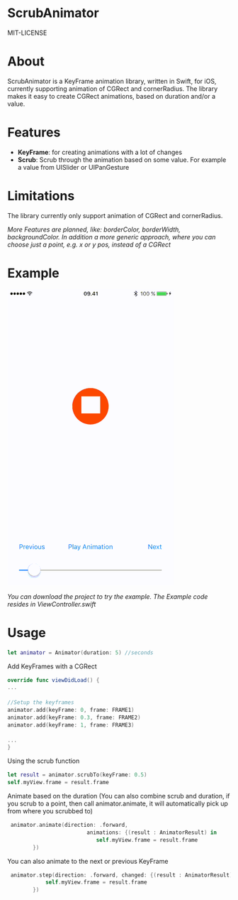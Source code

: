 # ScrubAnimator

MIT-LICENSE

# About
ScrubAnimator is a KeyFrame animation library, written in Swift, for iOS, currently supporting animation of CGRect and cornerRadius.
The library makes it easy to create CGRect animations, based on duration and/or a value.

# Features
- **KeyFrame**: for creating animations with a lot of changes
- **Scrub**: Scrub through the animation based on some value. For example a value from UISlider or UIPanGesture

# Limitations
The library currently only support animation of CGRect and cornerRadius.

*More Features are planned, like: borderColor, borderWidth, backgroundColor. In addition a more generic approach, where you can choose just a point, e.g. x or y pos, instead of a CGRect*
# Example
![](https://github.com/simenlie/ScrubAnimator/blob/master/ScrubAnimator-med.gif)

*You can download the project to try the example. The Example code resides in ViewController.swift*

# Usage

```swift
let animator = Animator(duration: 5) //seconds
```

Add KeyFrames with a CGRect
```swift
override func viewDidLoad() {
...

//Setup the keyframes
animator.add(keyFrame: 0, frame: FRAME1)
animator.add(keyFrame: 0.3, frame: FRAME2)
animator.add(keyFrame: 1, frame: FRAME3)

...
}
```
Using the scrub function
```swift
let result = animator.scrubTo(keyFrame: 0.5)
self.myView.frame = result.frame
```
Animate based on the duration (You can also combine scrub and duration, if you scrub to a point, then call animator.animate, it will automatically pick up from where you scrubbed to)
```swift
 animator.animate(direction: .forward,
                         animations: {(result : AnimatorResult) in
                            self.myView.frame = result.frame
        })
```
You can also animate to the next or previous KeyFrame
```swift
 animator.step(direction: .forward, changed: {(result : AnimatorResult) in
            self.myView.frame = result.frame
        })
```
